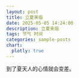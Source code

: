 ```yaml
---
layout: post
title: 立夏来临
date: 2025-05-05 14:24:00
description: 立夏来临
tags: 节气 时间
categories: sample-posts
chart:
  plotly: true
---
```


到了夏天人的心情就会变差。

